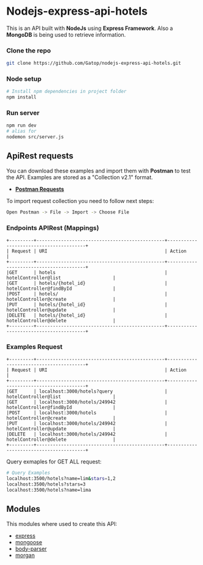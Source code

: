 # Nodejs-express-api-hotels

This is an API built with **NodeJs** using **Express Framework**. Also a **MongoDB** is being used to retrieve information.

### Clone the repo

```sh
git clone https://github.com/Gatop/nodejs-express-api-hotels.git
```

### Node setup

```sh
# Install npm dependencies in project folder
npm install
```

### Run server

```sh
npm run dev
# alias for
nodemon src/server.js
```

## ApiRest requests

You can download these examples and import them with **Postman** to test the API. Examples are stored as a "Collection v2.1" format.

 * <a href="https://github.com/Gatop/nodejs-express-api-hotels/blob/master/documentation/Almundo%20-%20ApiRest.postman_collection.json">**Postman Requests**</a>

 To import request collection you need to follow next steps:

```sh
Open Postman -> File -> Import -> Choose File
```

### Endpoints APIRest (Mappings)

	+---------+-----------------------------------------------+----------------------------------------+
	| Request | URI                                           | Action                                 |
	+---------+-----------------------------------------------+----------------------------------------+
	|GET      | hotels                                        | hotelController@list                   |
	|GET      | hotels/{hotel_id}                             | hotelController@findById               |
	|POST     | hotels/                                       | hotelController@create                 |
	|PUT      | hotels/{hotel_id}                             | hotelController@update                 |
	|DELETE   | hotels/{hotel_id}                             | hotelController@delete                 |
	+---------+-----------------------------------------------+----------------------------------------+

###  Examples Request

	+---------+-----------------------------------------------+----------------------------------------+
	| Request | URI                                           | Action                                 |
	+---------+-----------------------------------------------+----------------------------------------+
	|GET      | localhost:3000/hotels?query                   | hotelController@list                   |
	|GET      | localhost:3000/hotels/249942                  | hotelController@findById               |
	|POST     | localhost:3000/hotels                         | hotelController@create                 |
	|PUT      | localhost:3000/hotels/249942                  | hotelController@update                 |
	|DELETE   | localhost:3000/hotels/249942                  | hotelController@delete                 |
	+---------+-----------------------------------------------+----------------------------------------+

Query exmaples for GET ALL request:

```sh
# Query Examples
localhost:3500/hotels?name=lim&stars=1,2
localhost:3500/hotels?stars=3
localhost:3500/hotels?name=lima
```

## Modules

This modules where used to create this API:

* [express](https://www.npmjs.com/package/express)
* [mongoose](https://www.npmjs.com/package/mongoose)
* [body-parser](https://www.npmjs.com/package/body-parser)
* [morgan](https://www.npmjs.com/package/morgan)
